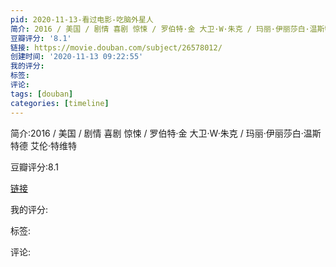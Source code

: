 ```yaml
---
pid: 2020-11-13-看过电影-吃脑外星人
简介: 2016 / 美国 / 剧情 喜剧 惊悚 / 罗伯特·金 大卫·W·朱克 / 玛丽·伊丽莎白·温斯特德 艾伦·特维特
豆瓣评分: '8.1'
链接: https://movie.douban.com/subject/26578012/
创建时间: '2020-11-13 09:22:55'
我的评分:
标签:
评论:
tags: [douban]
categories: [timeline]
---
```

简介:2016 / 美国 / 剧情 喜剧 惊悚 / 罗伯特·金 大卫·W·朱克 / 玛丽·伊丽莎白·温斯特德 艾伦·特维特

豆瓣评分:8.1

[链接](https://movie.douban.com/subject/26578012/)

我的评分:

标签:

评论:

